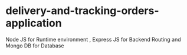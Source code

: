 # delivery-and-tracking-orders-application
Node JS for Runtime environment , Express JS for Backend Routing and Mongo DB for Database
